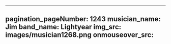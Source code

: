 ------
pagination_pageNumber: 1243
musician_name: Jim
band_name: Lightyear
img_src: images/musician1268.png
onmouseover_src: 
------